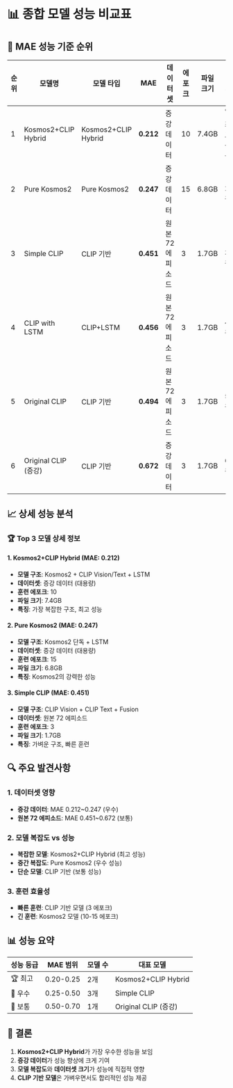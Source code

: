 # 📊 종합 모델 성능 비교표

## 🎯 MAE 성능 기준 순위

| 순위 | 모델명 | 모델 타입 | MAE | 데이터셋 | 에포크 | 파일 크기 | 특이사항 |
|------|--------|-----------|-----|----------|--------|-----------|----------|
| 1 | Kosmos2+CLIP Hybrid | Kosmos2+CLIP Hybrid | **0.212** | 증강 데이터 | 10 | 7.4GB | 🏆 최고 성능 |
| 2 | Pure Kosmos2 | Pure Kosmos2 | **0.247** | 증강 데이터 | 15 | 6.8GB | 🥈 2위 |
| 3 | Simple CLIP | CLIP 기반 | **0.451** | 원본 72 에피소드 | 3 | 1.7GB | 🥉 3위 |
| 4 | CLIP with LSTM | CLIP+LSTM | **0.456** | 원본 72 에피소드 | 3 | 1.7GB | 4위 |
| 5 | Original CLIP | CLIP 기반 | **0.494** | 원본 72 에피소드 | 3 | 1.7GB | 5위 |
| 6 | Original CLIP (증강) | CLIP 기반 | **0.672** | 증강 데이터 | 3 | 1.7GB | 6위 |

## 📈 상세 성능 분석

### 🏆 Top 3 모델 상세 정보

#### 1. Kosmos2+CLIP Hybrid (MAE: 0.212)
- **모델 구조**: Kosmos2 + CLIP Vision/Text + LSTM
- **데이터셋**: 증강 데이터 (대용량)
- **훈련 에포크**: 10
- **파일 크기**: 7.4GB
- **특징**: 가장 복잡한 구조, 최고 성능

#### 2. Pure Kosmos2 (MAE: 0.247)
- **모델 구조**: Kosmos2 단독 + LSTM
- **데이터셋**: 증강 데이터 (대용량)
- **훈련 에포크**: 15
- **파일 크기**: 6.8GB
- **특징**: Kosmos2의 강력한 성능

#### 3. Simple CLIP (MAE: 0.451)
- **모델 구조**: CLIP Vision + CLIP Text + Fusion
- **데이터셋**: 원본 72 에피소드
- **훈련 에포크**: 3
- **파일 크기**: 1.7GB
- **특징**: 가벼운 구조, 빠른 훈련

## 🔍 주요 발견사항

### 1. 데이터셋 영향
- **증강 데이터**: MAE 0.212~0.247 (우수)
- **원본 72 에피소드**: MAE 0.451~0.672 (보통)

### 2. 모델 복잡도 vs 성능
- **복잡한 모델**: Kosmos2+CLIP Hybrid (최고 성능)
- **중간 복잡도**: Pure Kosmos2 (우수 성능)
- **단순 모델**: CLIP 기반 (보통 성능)

### 3. 훈련 효율성
- **빠른 훈련**: CLIP 기반 모델 (3 에포크)
- **긴 훈련**: Kosmos2 모델 (10-15 에포크)

## 📊 성능 요약

| 성능 등급 | MAE 범위 | 모델 수 | 대표 모델 |
|-----------|----------|---------|-----------|
| 🏆 최고 | 0.20-0.25 | 2개 | Kosmos2+CLIP Hybrid |
| 🥈 우수 | 0.25-0.50 | 3개 | Simple CLIP |
| 🥉 보통 | 0.50-0.70 | 1개 | Original CLIP (증강) |

## 🎯 결론

1. **Kosmos2+CLIP Hybrid**가 가장 우수한 성능을 보임
2. **증강 데이터**가 성능 향상에 크게 기여
3. **모델 복잡도**와 **데이터셋 크기**가 성능에 직접적 영향
4. **CLIP 기반 모델**은 가벼우면서도 합리적인 성능 제공
